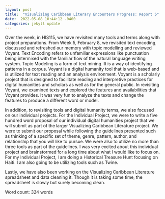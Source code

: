 ```yaml
---
layout: post
title:  "Visualizing Caribbean Literary Encounters Progress: Report 5"
date:  2022-05-08 10:44:12 -0400
categories: jekyll update
---
```


Over the week, in HIS115, we have revisited many tools and terms along with project preparations. From Week 5, February 8, we revisited text encoding, discussed and refreshed our memory with topic modelling and reviewed Voyant. Text Encoding refers to unfamiliar expressions like punctuation being intermixed with the familiar flow of the natural language writing system. Topic Modeling is a form of text mining. It is a way of identifying patterns in a corpus. Voyant is a digital humanity tool that is web-based and is utilized for text reading and an analysis environment. Voyant is a scholarly project that is designed to facilitate reading and interpretive practices for digital humanities and scholars as well as for the general public. In revisiting Voyant, we examined texts and explored the features and availabilities that Voyant provides. It was very fun to analyze the texts and change the features to produce a different word or model.

In addition, to revisiting tools and digital humanity terms, we also focused on our individual projects. For the Individual Project, we were to write a five hundred word proposal of our individual digital humanities project that we will submit as part of the larger Visualizing Caribbean Literature project. We were to submit our proposal while following the guidelines presented such as thinking of a specific set of theme, genre, pattern, author, and relationship that you will like to pursue. We were also to utilize no more than three tools as part of the guidelines. I was very excited about this individual project and brainstormed for a long time about what I would like to focus on. For my Individual Project, I am doing a Historical Treasure Hunt focusing on Haiti. I am also going to be utilizing tools such as Twine.

Lastly, we have also been working on the Visualizing Caribbean Literature spreadsheet and data cleaning it. Though it is taking some time, the spreadsheet is slowly but surely becoming clean.

Word count: 324 words
